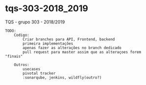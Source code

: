# tqs-303-2018_2019
TQS - grupo 303 - 2018/2019

	TODO:
		Codigo:
			Criar branches para API, Frontend, backend
			primeira implementações
			apenas fazer as alterações no branch dedicado
			pull request para master assim que as alteraçoes forem "finais"

		Outros:
			usecases
			pivotal tracker
			:sonarqube, jenkins, wildfly(outro?)

